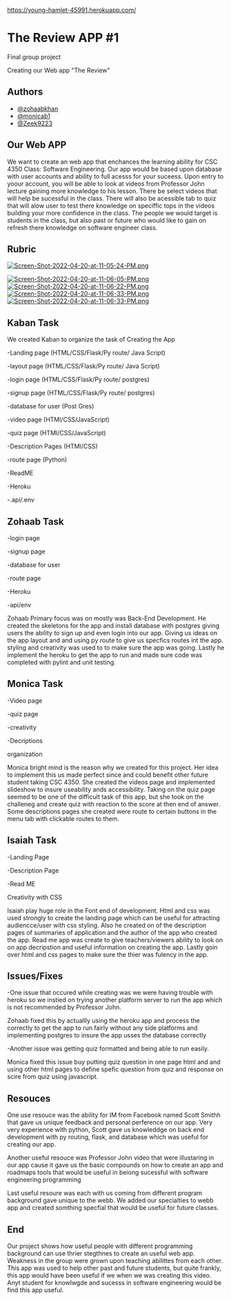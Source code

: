 https://young-hamlet-45991.herokuapp.com/


# The Review APP #1 
Final group project

Creating our Web app "The Review"


## Authors

- [@zohaabkhan](https://github.com/zohaabkhan)
- [@monicab1](https://github.com/monicab1)
- [@Zeek9223](https://github.com/Zeek9223)


## Our Web APP

We want to create an web app that enchances the learning ability for CSC 4350 Class: Software Engineering. Our app would be based upon database with user accounts and ability to full acesss for your suceess. Upon entry to yoour account, you will be able to look at videos from Professor John lecture gaining more knowledge to his lesson. There be select videos that will help be sucessful in the class. There will also be acessible tab to quiz that will alow user to test there knowledge on speciffic tops in the videos building your more confidence in the class. The people we would target is students in the class, but also past or future who would like to gain on refresh there knowledge on software engineer class.
## Rubric

[![Screen-Shot-2022-04-20-at-11-05-24-PM.png](https://i.postimg.cc/1XhHSzQc/Screen-Shot-2022-04-20-at-11-05-24-PM.png)](https://postimg.cc/BLpDc4tX)

[![Screen-Shot-2022-04-20-at-11-06-05-PM.png](https://i.postimg.cc/mDNccZ9S/Screen-Shot-2022-04-20-at-11-06-05-PM.png)](https://postimg.cc/PpJf9j2L)
[![Screen-Shot-2022-04-20-at-11-06-22-PM.png](https://i.postimg.cc/BvJfSqq3/Screen-Shot-2022-04-20-at-11-06-22-PM.png)](https://postimg.cc/JsY2KCDY)
[![Screen-Shot-2022-04-20-at-11-06-33-PM.png](https://i.postimg.cc/6qkFDKHD/Screen-Shot-2022-04-20-at-11-06-33-PM.png)](https://postimg.cc/JHQTkfCq)
[![Screen-Shot-2022-04-20-at-11-06-33-PM.png](https://i.postimg.cc/6qkFDKHD/Screen-Shot-2022-04-20-at-11-06-33-PM.png)](https://postimg.cc/JHQTkfCq)
## Kaban Task

We created Kaban to organize the task of Creating the App

-Landing page (HTML/CSS/Flask/Py route/ Java Script)

-layout page (HTML/CSS/Flask/Py route/ Java Script)       

-login page (HTML/CSS/Flask/Py route/ postgres)

-signup page (HTML/CSS/Flask/Py route/ postgres)

-database for user (Post Gres)

-video page (HTMl/CSS/JavaScript)

-quiz page (HTMl/CSS/JavaScript)

-Description Pages (HTMl/CSS)

-route page (Python)

-ReadME

-Heroku

-.api/.env


## Zohaab Task

-login page

-signup page

-database for user

-route page 

-Heroku

-api/env

Zohaab Primary focus was on mostly was Back-End Development. He created the skeletons for the app and install database with postgres giving users the ability to sign up and even login into our app. Giving us ideas on the app layout and and using py route to give us specfics routes int the app. styling and creativity was used to to make sure the app was going. Lastly he implement the heroku to get the app to run and made sure code was completed with pylint and unit testing.
## Monica Task

-Video page

-quiz page

-creativity

-Decriptions 

organization

Monica bright mind is the reason why we created for this project. Her idea to implement this us made perfect since and could benefit other future student taking CSC 4350. She created the videos page and implemented slideshow to insure useability ands accessibility. Taking on the quiz page seemed to be one of the difficult task of this app, but she took on the challeneg and create quiz with reaction to the score at then end of answer. Some descriptions pages she created were route to certain buttons in the menu tab with clickable routes to them.
## Isaiah Task

-Landing Page 

-Description Page

-Read ME

Creativity with CSS

Isaiah play huge role in the Font end of development. Html and css was used strongly to create the landing page which can be useful for attracting audiencce/user with css styling. Also he created on of the description pages of summaries of application and the author of the app who created the app. Read me app was create to give teachers/viewers ability to look on on app decripstion and useful information on creating the app. Lastly goin over html and css pages to make sure the thier was fulency in the app.
## Issues/Fixes

-One issue that occured while creating was we were having trouble with heroku so we instied on trying another platform server to run the app which is not recommended by Professor John.

Zohaab fixed this by actuallly using the heroku app and process the correctly to get the app to run fairly without any side platforms and implementing postgres to insure the app usses the database correctly 


-Another issue was getting quiz formatted and being able to run easily.

Monica fixed this issue buy putting quiz question in one page html and and using other html pages to define spefic question from quiz and response on scire from quiz using javascript.
## Resouces

One use resouce was the ability for IM from Facebook named Scott Smithh that gave  us unique feedback and personal perference on our app. Very very experience with python, Scott gave us knowleddge on back end development with py routing, flask, and database which was useful for creating our app.

Another useful resouce was Professor John video that were illustaring in our app cause it gave us the basic compounds on how to create an app and roadmaps tools that would be useful in beiong sucessful with software engineering programming

Last useful resoure was each with us coming from different program background gave unique to the webb. We added our specialties to webb app and created somthing specfial that would be useful for future classes. 
## End

Our project shows how useful people with different programming background can use thrier stegthnes to create an useful web app. Weakness in the group were grown upon teaching abilittes from each other. This app was used to help other past and future students, but quite frankly, this app would have been useful if we when we was creating this video. Anyt student for knowlwgde and sucesss in software engineering would be find this app useful.
